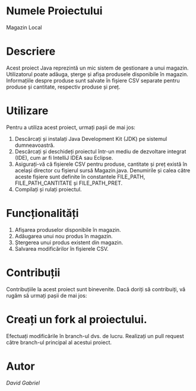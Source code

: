 # Numele Proiectului
Magazin Local

# Descriere
Acest proiect Java reprezintă un mic sistem de gestionare a unui magazin. Utilizatorul poate adăuga, șterge și afișa produsele disponibile în magazin. Informațiile despre produse sunt salvate în fișiere CSV separate pentru produse și cantitate, respectiv produse și preț.

# Utilizare
Pentru a utiliza acest proiect, urmați pașii de mai jos:

1. Descărcați și instalați Java Development Kit (JDK) pe sistemul dumneavoastră.
2. Descărcați și deschideți proiectul într-un mediu de dezvoltare integrat (IDE), cum ar fi IntelliJ IDEA sau Eclipse.
3. Asigurați-vă că fișierele CSV pentru produse, cantitate și preț există în același director cu fișierul sursă Magazin.java. Denumirile și calea către aceste fișiere sunt definite în constantele FILE_PATH, FILE_PATH_CANTITATE și FILE_PATH_PRET.
4. Compilați și rulați proiectul.

# Funcționalități

1. Afișarea produselor disponibile în magazin.
2. Adăugarea unui nou produs în magazin.
3. Ștergerea unui produs existent din magazin.
4. Salvarea modificărilor în fișierele CSV.

# Contribuții
Contribuțiile la acest proiect sunt binevenite. Dacă doriți să contribuiți, vă rugăm să urmați pașii de mai jos:

# Creați un fork al proiectului.
Efectuați modificările în branch-ul dvs. de lucru.
Realizați un pull request către branch-ul principal al acestui proiect.

# Autor
*David Gabriel*
